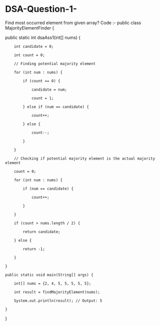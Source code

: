 # DSA-Question-1-
Find most occurred element from given array?
Code :- 
public class MajorityElementFinder {

public static int dsaAss1(int[] nums) {

        int candidate = 0;

        int count = 0;

        // Finding potential majority element

        for (int num : nums) {

            if (count == 0) {

                candidate = num;

                count = 1;

            } else if (num == candidate) {

                count++;

            } else {

                count--;

            }

        }

        // Checking if potential majority element is the actual majority element

        count = 0;

        for (int num : nums) {

            if (num == candidate) {

                count++;

            }

        }

        if (count > nums.length / 2) {

            return candidate;

        } else {

            return -1;

        }

    }

    public static void main(String[] args) {

        int[] nums = {2, 4, 5, 5, 5, 5, 5};

        int result = findMajorityElement(nums);

        System.out.println(result); // Output: 5

    }

}
